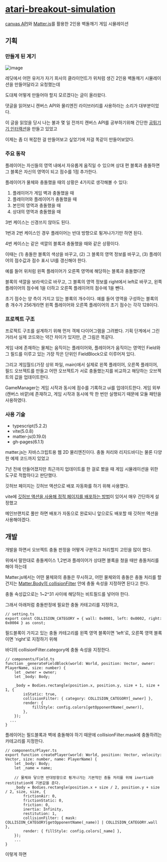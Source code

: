 # [atari-breakout-simulation](https://marinarinarina.github.io/atari-breakout-simulation/)

[canvas API](https://developer.mozilla.org/en-US/docs/Web/API/Canvas_API)와 [Matter.js](https://github.com/liabru/matter-js)를 활용한 2인용 벽돌깨기 게임 시뮬레이션


## 기획

### 만들게 된 계기
![image](https://github.com/marinarinarina/atari-breakout-simulation/assets/119808319/7cec8fa1-9ab9-4cd8-ac82-a95493f8fa81)

레딧에서 어떤 유저가 자기 회사의 클라이언트가 위처럼 생긴 2인용 벽돌깨기 시뮬레이션을 만들어달라고 요청했는데

도대체 어떻게 만들어야 할지 모르겠다는 글이 올라왔다.

댓글을 읽어보니 캔버스 API와 물리엔진 라이브러리를 사용하라는 소리가 대부분이었다.

이 글을 읽었을 당시 나는 불과 몇 일 전까지 캔버스 API를 공부하기위해 간단한 [공튀기기 인터랙션](https://github.com/marinarinarina/canvasAPI-bounceBall)을 만들고 있었고

이제는 좀 더 복잡한 걸 만들어보고 싶었기에 저걸 똑같이 만들어보았다.


### 주요 동작 
플레이어는 자신들의 영역 내에서 자유롭게 움직일 수 있으며 상대 편 블록과 충돌하면 그 블록은 자신의 영역이 되고 점수를 1점 추가한다.

[]()

플레이어가 물체와 충돌했을 때의 상황은 4가지로 생각해볼 수 있다:
1. 플레이어가 게임 벽과 충돌했을 때
2. 플레이어와 플레이어가 충돌했을 때
3. 본인의 영역과 충돌했을 때
4. 상대의 영역과 충돌했을 때

3번 케이스는 신경쓰지 않아도 된다. 

1번과 2번 케이스인 경우 플레이어는 반대 방향으로 튕겨나가기만 하면 된다.

4번 케이스는 같은 색깔의 블록과 충돌했을 때와 같은 상황이다.

이때는 (1) 충돌한 블록의 색상을 바꾸고, (2) 그 블록의 영역 정보를 바꾸고, (3) 플레이어의 점수값과 점수 표시 UI를 갱신해야 한다.

[]()

예를 들어 위처럼 왼쪽 플레이어가 오른쪽 영역에 해당하는 블록과 충돌했다면

블록의 색깔을 보라색으로 바꾸고, 그 블록의 영역 정보를 right에서 left로 바꾸고, 왼쪽 플레이어의 점수에 1을 더하고 오른쪽 플레이어의 점수에 1을 뺀다.

초기 점수는 양 측이 가지고 있는 블록의 개수이다. 예를 들어 영역을 구성하는 블록의 총 개수가 256개라면 왼쪽 플레이어와 오른쪽 플레이어의 초기 점수는 각각 128이다.


### 프로젝트 구조

[]()

프로젝트 구조를 설계하기 위해 먼저 객체 다이어그램을 그려봤다. 기획 단계에서 그린 거라서 실제 코드와는 약간 차이가 있지만, 큰 그림은 똑같다.

게임 내에 존재하는 물체는 움직이는 플레이어와, 플레이어가 움직이는 영역인 Field와 그 필드를 이루고 있는 가장 작은 단위인 FieldBlock으로 이루어져 있다.

그리고 게임월드(가장 상위 파일, main)에서 실제로 왼쪽 플레이어, 오른쪽 플레이어, 필드 오브젝트를 만들고 어떤 오브젝트가 서로 충돌했는지를 비교하고 해당하는 오브젝트의 값을 업데이트한다.

GameManager는 게임 시작과 동시에 점수를 기록하고 ui를 업데이트한다. 게임 외부(캔버스 바깥)에 존재하고, 게임 시작과 동시에 딱 한 번만 실행되기 때문에 모듈 패턴을 사용하였다.


### 사용 기술
- typescript(5.2.2)
- vite(5.0.8)
- matter-js(0.19.0)
- gh-pages(6.1.1)

matter.js는 자바스크립트용 웹 2D 물리엔진이다. 충돌 처리와 리지드바디는 물론 다양한 예제 코드까지 있었고

7년 전에 만들어졌지만 최근까지 업데이트를 한 걸로 봤을 때 게임 시뮬레이션을 위한 도구로 적합하다고 판단했다.

깃허브 페이지는 깃허브 액션으로 배포 자동화를 하기 위해 사용했다. 

vite에 [깃허브 액션을 사용해 정적 페이지를 배포하는 방법](https://vitejs.dev/guide/static-deploy#github-pages)이 있어서 매우 간단하게 설정했고

메인브랜치로 풀만 하면 배포가 자동으로 완료되니 앞으로도 배포할 때 깃허브 액션을 사용해야겠다.


## 개발

개발을 하면서 오브젝트 충돌 판정을 어떻게 구분하고 처리할지 고민을 많이 했다.

위에서 말한대로 충돌케이스 1,2번과 플레이어가 상대편 블록을 쳤을 때만 충돌처리를 해야 하는데 

Matter.js에서는 어떤 물체와의 충돌은 무시하고, 어떤 물체와의 충돌은 충돌 처리를 할 건지는 [Matter.Body의 collisionFilter](https://brm.io/matter-js/docs/classes/Body.html#properties) 안에 충돌 속성을 지정하면 된다고 한다.

충돌 속성값으로는 1~2^31 사이에 해당하는 비트필드를 넣어야 한다.

그래서 아래처럼 충돌판정에 필요한 충돌 카테고리를 지정하고,
```
// setting.ts
export const COLLISION_CATEGORY = { wall: 0x0001, left: 0x0002, right: 0x0004 } as const;
```

필드블록이 가지고 있는 충돌 카테고리를 왼쪽 영역 블록이면 'left'로, 오른쪽 영역 블록이면 'right'로 지정하기 위해

바디의 collisionFilter.category에 충돌 속성을 지정한다.
```
// components/Field.ts
function _generateFieldBlock(world: World, position: Vector, owner: PlayerName, size: number) {
	let _owner = owner;
	let _body: Body;

	_body = Bodies.rectangle(position.x, position.y, size + 1, size + 1, {
		isStatic: true,
		collisionFilter: { category: COLLISION_CATEGORY[_owner] },
		render: {
			fillStyle: config.colors[getOpponentName(_owner)],
		},
	});
  ...
}
```

플레이어는 필드블록과 벽에 충돌해야 하기 때문에 collisionFilter.mask에 충돌하려는 카테고리를 지정한다.
```
// components/Player.ts
export function createPlayer(world: World, position: Vector, velocity: Vector, size: number, name: PlayerName) {
	let _body: Body;
	let _name = name;

	// 물체와 닿으면 반대방향으로 튕겨나가는 기본적인 충돌 처리를 위해 inertia와 restitution에 기본값을 준다.
	_body = Bodies.rectangle(position.x + size / 2, position.y + size / 2, size, size, {
		frictionAir: 0,
		frictionStatic: 0,
		friction: 0,
		inertia: Infinity,
		restitution: 1,
		collisionFilter: { mask: COLLISION_CATEGORY[getOpponentName(_name)] | COLLISION_CATEGORY.wall },
		render: { fillStyle: config.colors[_name] },
	});
	...
}
```

이렇게 하면 
